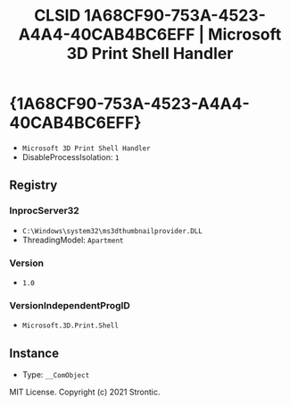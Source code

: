 ﻿---
title: "CLSID 1A68CF90-753A-4523-A4A4-40CAB4BC6EFF | Microsoft 3D Print Shell Handler"
excerpt: What is COM-Object CLSID 1A68CF90-753A-4523-A4A4-40CAB4BC6EFF?
---

# {1A68CF90-753A-4523-A4A4-40CAB4BC6EFF}

* `Microsoft 3D Print Shell Handler`
* DisableProcessIsolation: `1`

## Registry


### InprocServer32

* `C:\Windows\system32\ms3dthumbnailprovider.DLL`
* ThreadingModel: `Apartment`

### Version

* `1.0`

### VersionIndependentProgID

* `Microsoft.3D.Print.Shell`

## Instance

* Type: `__ComObject`

MIT License. Copyright (c) 2021 Strontic.


